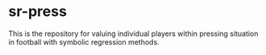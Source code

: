 # sr-press
This is the repository for valuing individual players within pressing situation in football with symbolic regression methods.
